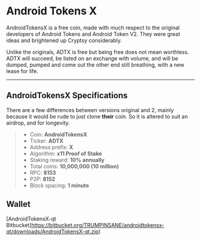 

Android Tokens X
===================


AndroidTokensX is a free coin, made with much respect to the original developers of Android Tokens and Android Token V2.  They were great ideas and brightened up Cryptsy considerably.

Unlike the originals, ADTX is free but being free does not mean worthless. ADTX will succeed, be listed on an exchange with volume, and will be dumped, pumped and come out the other end still breathing, with a  new lease for life.

----------


AndroidTokensX Specifications
-------------
There are a few differences between versions original  and 2, mainly because it would be rude to just clone **their** coin. So it is altered to suit an airdrop, and for longevity.

> - Coin: **AndroidTokensX**
> - Ticker: **ADTX**
> - Address prefix: **X**
> - Algorithm: **x11 Proof of Stake**
> - Staking reward: **10% annually**
> - Total coins:  **10,000,000 (10 million)**
> - RPC: **8153**
> - P2P: **8152**
> - Block spacing: **1 minute**
> 



Wallet
-------------

[AndroidTokensX-qt Bitbucket]https://bitbucket.org/TRUMPINSANE/androidtokensx-qt/downloads/AndroidTokensX-qt.zip)